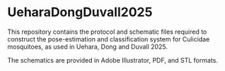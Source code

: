 # UeharaDongDuvall2025
This repository contains the protocol and schematic files required to construct the pose-estimation and classification system for Culicidae mosquitoes, as used in Uehara, Dong and Duvall 2025.

The schematics are provided in Adobe Illustrator, PDF, and STL formats.
